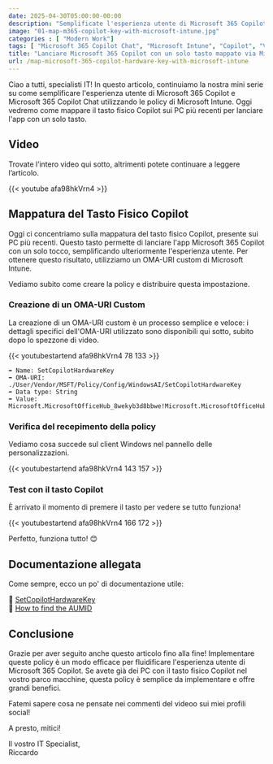 ```yaml
---
date: 2025-04-30T05:00:00-00:00
description: "Semplificate l'esperienza utente di Microsoft 365 Copilot utilizzando le policy di Microsoft Intune per mappare il tasto fisico Copilot sui PC più recenti"
image: "01-map-m365-copilot-key-with-microsoft-intune.jpg"
categories : [ "Modern Work"]
tags: [ "Microsoft 365 Copilot Chat", "Microsoft Intune", "Copilot", "Video", "Guida", "Cloud Endpoint Diary"]
title: "Lanciare Microsoft 365 Copilot con un solo tasto mappato via Microsoft Intune"
url: /map-microsoft-365-copilot-hardware-key-with-microsoft-intune
---
```

Ciao a tutti, specialisti IT! In questo articolo, continuiamo la nostra mini serie su come semplificare l'esperienza utente di Microsoft 365 Copilot e Microsoft 365 Copilot Chat utilizzando le policy di Microsoft Intune. Oggi vedremo come mappare il tasto fisico Copilot sui PC più recenti per lanciare l'app con un solo tasto.

## Video
Trovate l’intero video qui sotto, altrimenti potete continuare a leggere l’articolo.

{{< youtube afa98hkVrn4 >}}

## Mappatura del Tasto Fisico Copilot

Oggi ci concentriamo sulla mappatura del tasto fisico Copilot, presente sui PC più recenti. Questo tasto permette di lanciare l'app Microsoft 365 Copilot con un solo tocco, semplificando ulteriormente l'esperienza utente. Per ottenere questo risultato, utilizziamo un OMA-URI custom di Microsoft Intune.

Vediamo subito come creare la policy e distribuire questa impostazione.

### Creazione di un OMA-URI Custom
La creazione di un OMA-URI custom è un processo semplice e veloce: i dettagli specifici dell'OMA-URI utilizzato sono disponibili qui sotto, subito dopo lo spezzone di video.

{{< youtubestartend afa98hkVrn4 78 133 >}}


```
➡️ Name: SetCopilotHardwareKey
➡️ OMA-URI: ./User/Vendor/MSFT/Policy/Config/WindowsAI/SetCopilotHardwareKey
➡️ Data type: String
➡️ Value: Microsoft.MicrosoftOfficeHub_8wekyb3d8bbwe!Microsoft.MicrosoftOfficeHub

```
### Verifica del recepimento della policy
Vediamo cosa succede sul client Windows nel pannello delle personalizzazioni.

{{< youtubestartend afa98hkVrn4 143 157 >}}

### Test con il tasto Copilot
È arrivato il momento di premere il tasto per vedere se tutto funziona!

{{< youtubestartend afa98hkVrn4 166 172 >}}

Perfetto, funziona tutto! 😊

## Documentazione allegata
Come sempre, ecco un po' di documentazione utile:

📌 [SetCopilotHardwareKey](https://learn.microsoft.com/en-us/windows/client-management/mdm/policy-csp-windowsai#setcopilothardwarekey)    
📌 [How to find the AUMID](https://learn.microsoft.com/en-us/windows/configuration/store/find-aumid?tabs=ps%2Cexplorer&pivots=windows-11)  

## Conclusione
Grazie per aver seguito anche questo articolo fino alla fine! Implementare queste policy è un modo efficace per fluidificare l'esperienza utente di Microsoft 365 Copilot. Se avete già dei PC con il tasto fisico Copilot nel vostro parco macchine, questa policy è semplice da implementare e offre grandi benefici.

Fatemi sapere cosa ne pensate nei commenti del videoo sui miei profili social!

A presto, mitici!

Il vostro IT Specialist,  
Riccardo